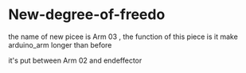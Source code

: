 # New-degree-of-freedo

the name of new picee is Arm 03 , the function of this piece is it make arduino_arm longer than before

it's put between Arm 02 and endeffector

